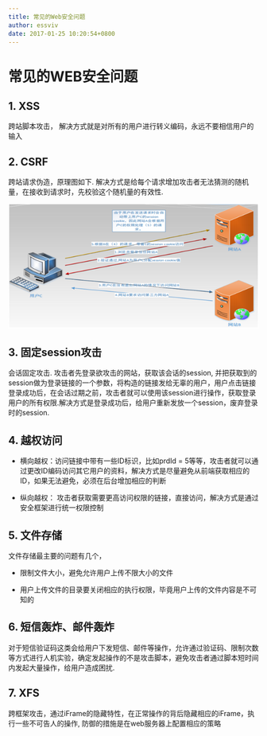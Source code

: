 ```yaml
---
title: 常见的Web安全问题
author: essviv
date: 2017-01-25 10:20:54+0800
---
```


# 常见的WEB安全问题

## 1. XSS

跨站脚本攻击， 解决方式就是对所有的用户进行转义编码，永远不要相信用户的输入

## 2. CSRF

跨站请求伪造，原理图如下. 解决方式是给每个请求增加攻击者无法猜测的随机量，在接收到请求时，先校验这个随机量的有效性.

![csrf](https://github.com/Essviv/images/blob/master/csrf.jpg?raw=true)

## 3. 固定session攻击

会话固定攻击. 攻击者先登录欲攻击的网站，获取该会话的session, 并把获取到的session做为登录链接的一个参数，将构造的链接发给无辜的用户，用户点击链接登录成功后，在会话过期之前，攻击者就可以使用该session进行操作，获取登录用户的所有权限.解决方式是登录成功后，给用户重新发放一个session，废弃登录时的session.

## 4. 越权访问

* 横向越权：访问链接中带有一些ID标识，比如prdId = 5等等，攻击者就可以通过更改ID编码访问其它用户的资料，解决方式是尽量避免从前端获取相应的ID，如果无法避免，必须在后台增加相应的判断

* 纵向越权： 攻击者获取需要更高访问权限的链接，直接访问，解决方式是通过安全框架进行统一权限控制

## 5. 文件存储

文件存储最主要的问题有几个，

* 限制文件大小，避免允许用户上传不限大小的文件

* 用户上传文件的目录要关闭相应的执行权限，毕竟用户上传的文件内容是不可知的

## 6. 短信轰炸、邮件轰炸

对于短信验证码这类会给用户下发短信、邮件等操作，允许通过验证码、限制次数等方式进行人机实验，确定发起操作的不是攻击脚本，避免攻击者通过脚本短时间内发起大量操作，给用户造成困扰.

## 7. XFS

跨框架攻击，通过iFrame的隐藏特性，在正常操作的背后隐藏相应的iFrame，执行一些不可告人的操作, 防御的措施是在web服务器上配置相应的策略 